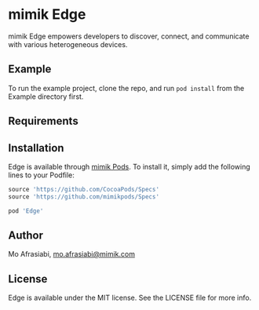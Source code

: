 # mimik Edge

mimik Edge empowers developers to discover, connect, and communicate with various heterogeneous devices.

## Example

To run the example project, clone the repo, and run `pod install` from the Example directory first.

## Requirements

## Installation

Edge is available through [mimik Pods](https://github.com/mimikpods). To install
it, simply add the following lines to your Podfile:

```ruby
source 'https://github.com/CocoaPods/Specs'
source 'https://github.com/mimikpods/Specs'
```

```ruby
pod 'Edge'
```

## Author

Mo Afrasiabi, mo.afrasiabi@mimik.com

## License

Edge is available under the MIT license. See the LICENSE file for more info.
